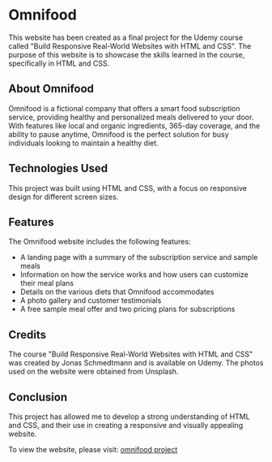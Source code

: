 <h1>Omnifood</h1>

<p>This website has been created as a final project for the Udemy course called "Build Responsive Real-World Websites with HTML and CSS". The purpose of this website is to showcase the skills learned in the course, specifically in HTML and CSS.</p>

<h2>About Omnifood</h2>

<p>Omnifood is a fictional company that offers a smart food subscription service, providing healthy and personalized meals delivered to your door. With features like local and organic ingredients, 365-day coverage, and the ability to pause anytime, Omnifood is the perfect solution for busy individuals looking to maintain a healthy diet.</p>

<h2>Technologies Used</h2>

<p>This project was built using HTML and CSS, with a focus on responsive design for different screen sizes.</p>

<h2>Features</h2>

<p>The Omnifood website includes the following features:</p>

<ul>
  <li>A landing page with a summary of the subscription service and sample meals</li>
  <li>Information on how the service works and how users can customize their meal plans</li>
  <li>Details on the various diets that Omnifood accommodates</li>
  <li>A photo gallery and customer testimonials</li>
  <li>A free sample meal offer and two pricing plans for subscriptions</li>
</ul>

<h2>Credits</h2>

<p>The course "Build Responsive Real-World Websites with HTML and CSS" was created by Jonas Schmedtmann and is available on Udemy. The photos used on the website were obtained from Unsplash.</p>

<h2>Conclusion</h2>

<p>This project has allowed me to develop a strong understanding of HTML and CSS, and their use in creating a responsive and visually appealing website.</p>

<p>To view the website, please visit: <a href="https://ulrich-jato.github.io/portfolio/omnifood/index.html" target="_blank">omnifood project</a></p>
